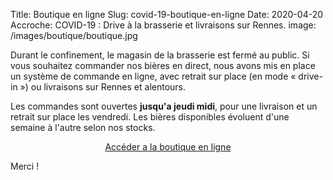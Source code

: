 Title: Boutique en ligne
Slug: covid-19-boutique-en-ligne
Date: 2020-04-20
Accroche: COVID-19 : Drive à la brasserie et livraisons sur Rennes.
image: /images/boutique/boutique.jpg

Durant le confinement, le magasin de la brasserie est fermé au public. Si vous souhaitez commander nos bières en direct, nous avons mis en place un système de commande en ligne, avec retrait sur place (en mode « drive-in ») ou livraisons sur Rennes et alentours.

Les commandes sont ouvertes **jusqu'a jeudi midi**, pour une livraison et un retrait sur place les vendredi. Les bières disponibles évoluent d'une semaine à l'autre selon nos stocks.

<center><a href="https://boutique.vieuxsinge.com" class="button">Accéder a la boutique en ligne</a></center>

Merci !